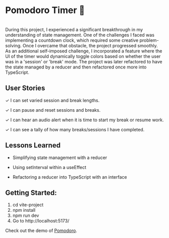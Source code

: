 # Pomodoro Timer :tomato:
<br>
During this project, I experienced a significant breakthrough in my understanding of state management. One of the challenges I faced was implementing a countdown clock, which required some creative problem-solving. Once I overcame that obstacle, the project progressed smoothly. As an additional self-imposed challenge, I incorporated a feature where the UI of the timer would dynamically toggle colors based on whether the user was in a 'session' or 'break' mode.
The project was later refactored to have the state managed by a reducer and then refactored once more into TypeScript. 

## User Stories
&check;  I can set varied session and break lengths.

&check;  I can pause and reset sessions and breaks.

&check;  I can hear an audio alert when it is time to start my break or resume work.

&check;  I can see a tally of how many breaks/sessions I have completed.

## Lessons Learned
- Simplifying state management with a reducer

- Using setInterval within a useEffect

- Refactoring a reducer into TypeScript with an interface

## Getting Started:

1.  cd vite-project
2.  npm install
3.  npm run dev
4.  Go to http://localhost:5173/

Check out the demo of [Pomodoro](https://pomodoro-ts-one.vercel.app/).





